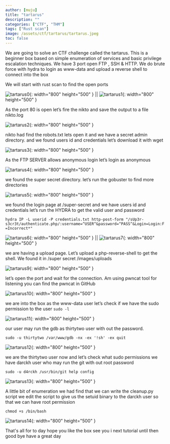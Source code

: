 ```yaml
---
author: [muju]
title: "tartarus"
description: ""
categories: ["CTF", "THM"]
tags: ["Rust scan"]
image: /assets/ctf/tartarus/tartarus.jpeg
toc: false
---
```


We are going to solve an CTF challenge called the tartarus. This is a beginner box based on simple enumeration of services and basic privilege escalation techniques. We have 3 port open FTP , SSH & HTTP. We do brute force with hydra to login as www-data and upload a reverse shell to connect into the box

We will start with rust scan to find the open ports 

![tartarus0](/assets/ctf/tartarus/tartarus_0.png){: width="800" height="500" } || ![tartarus1](/assets/ctf/tartarus/tartarus_1.png){: width="800" height="500" }

As the port 80 is open let’s fire the nikto and save the output to a file nikto.log

![tartarus2](/assets/ctf/tartarus/tartarus_2.png){: width="800" height="500" }

nikto had find the robots.txt lets open it and we have a secret admin directory. and we found users id and credentials let’s download it with wget 

![tartarus3](/assets/ctf/tartarus/tartarus_3.png){: width="800" height="500" }

As the FTP SERVER allows anonymous login let’s login as anonymous 

![tartarus4](/assets/ctf/tartarus/tartarus_4.png){: width="800" height="500" }

we found the super secret directory. let’s run the gobuster to find more directories 

![tartarus5](/assets/ctf/tartarus/tartarus_5.png){: width="800" height="500" }

we found the login page at /super-secret and we have users id and credentials let’s run the HYDRA  to get the valid user and password 

`hydra IP -L userid -P credentials.txt http-post-form "/sUp3r-s3cr3t/authenticate.php/:username=^USER^&password=^PASS^&Login=Login:F=Incorrect*"`

![tartarus6](/assets/ctf/tartarus/tartarus_6.png){: width="800" height="500" } || ![tartarus7](/assets/ctf/tartarus/tartarus_7.png){: width="800" height="500" }

we are having a upload page. Let’s upload a php-reverse-shell to get the shell. We found it in /super secret /images/uploads

![tartarus9](/assets/ctf/tartarus/tartarus_9.png){: width="800" height="500" }

let’s open the port and wait for the connection. Am using pwncat tool for listening you can find the pwncat in GitHub

![tartarus10](/assets/ctf/tartarus/tartarus_10.png){: width="800" height="500" }

we are into the box as the www-data user let’s check if we have the sudo permission to the user `sudo -l`

![tartarus11](/assets/ctf/tartarus/tartarus_11.png){: width="800" height="500" }

our user may run the gdb as thirtytwo user with out the password. 

`sudo -u thirtytwo /var/www/gdb -nx -ex '!sh' -ex quit`

![tartarus12](/assets/ctf/tartarus/tartarus_12.png){: width="800" height="500" }

we are the thirtytwo user now and let’s check what sudo permissions we have darckh user who may run the git with out root password 

`sudo -u d4rckh /usr/bin/git help config`

![tartarus13](/assets/ctf/tartarus/tartarus_13.png){: width="800" height="500" }

A little bit of enumeration we had find that we can write the cleanup.py script we edit the script to give us the setuid binary to the darckh user so that we can have root permission

`chmod +s /bin/bash`

![tartarus14](/assets/ctf/tartarus/tartarus_14.png){: width="800" height="500" }

That's all for to day hope you like the box see you i next tutorial until then good bye have  a great day
